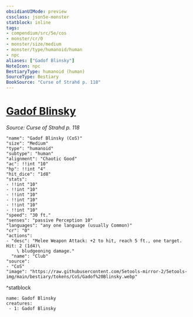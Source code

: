 ```yaml
---
obsidianUIMode: preview
cssclass: json5e-monster
statblock: inline
tags:
- compendium/src/5e/cos
- monster/cr/0
- monster/size/medium
- monster/type/humanoid/human
- npc
aliases: ["Gadof Blinsky"]
NoteIcon: npc
BestiaryType: humanoid (human)
SourceType: Bestiary
BookSource: "Curse of Strahd p. 118"
---
```

# [Gadof Blinsky](2-Mechanics/CLI/bestiary/npc/gadof-blinsky-cos.md)
*Source: Curse of Strahd p. 118*  

```statblock
"name": "Gadof Blinsky (CoS)"
"size": "Medium"
"type": "humanoid"
"subtype": "human"
"alignment": "Chaotic Good"
"ac": !!int "10"
"hp": !!int "4"
"hit_dice": "1d8"
"stats":
- !!int "10"
- !!int "10"
- !!int "10"
- !!int "10"
- !!int "10"
- !!int "10"
"speed": "30 ft."
"senses": "passive Perception 10"
"languages": "any one language (usually Common)"
"cr": "0"
"actions":
- "desc": "Melee Weapon Attack: +2 to hit, reach 5 ft., one target. Hit: 2 (1d4)\
    \ bludgeoning damage."
  "name": "Club"
"source":
- "CoS"
"image": "https://raw.githubusercontent.com/5etools-mirror-2/5etools-img/main/bestiary/tokens/CoS/Gadof%20Blinsky.webp"
```
^statblock

```encounter-table
name: Gadof Blinsky
creatures:
 - 1: Gadof Blinsky
```